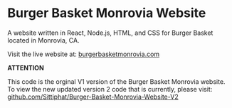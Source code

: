 # Burger Basket Monrovia Website
 A website written in React, Node.js, HTML, and CSS for Burger Basket located in Monrovia, CA.
 
 Visit the live website at: [burgerbasketmonrovia.com](https://burgerbasketmonrovia.com/)
 
 
 **ATTENTION**
 
This code is the orginal V1 version of the Burger Basket Monrovia website.
To view the new updated version 2 code that is currently, please visit: [github.com/Sittiphat/Burger-Basket-Monrovia-Website-V2](https://github.com/Sittiphat/Burger-Basket-Monrovia-Website-V2)
